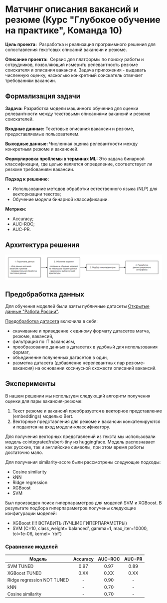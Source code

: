 # Матчинг описания вакансий и резюме (Курс "Глубокое обучение на практике", Команда 10)

**Цель проекта:** 
Разработка и реализация программного решения для сопоставления текстовых описаний вакансии и резюме.

**Описание проекта:** 
Сервис для платформы по поиску работы и сотрудников, позволяющий измерить релевантность резюме соискателя и  описания вакансии. Задача приложения - выдавать численную оценку, насколько конкретный соискатель отвечает требованиям вакансии.

## Формализация задачи

**Задача:**
Разработка модели машинного обучения для оценки релевантности между текстовыми описаниями вакансий и резюме соискателей.

**Входные данные:** 
Текстовые описания вакансии и резюме, предоставляемые пользователем.

**Выходные данные:**
Численная оценка релевантности между конкретным резюме и вакансией.

**Формулировка проблемы в терминах ML:**
Это задача бинарной классификации, где целью является определение, соответствует ли резюме требованиям вакансии.

**Подход к решению:**
- Использование методов обработки естественного языка (NLP) для векторизации текстов;
- Обучение модели бинарной классификации.

**Метрики:**
- Accuracy;
- AUC-ROC;
- AUC-PR.


## Архитектура решения
![Архитектура решения](https://github.com/ArinaOwl/vacancy_resume_matching/blob/main/architecture.png)

## Предобработка данных
Для обучения моделей были взяты публичные датасеты [Открытые данные "Работа России"](https://trudvsem.ru/opendata/datasets).

[Предобработка датасета](https://github.com/ArinaOwl/vacancy_resume_matching/blob/main/data_preprocessing.ipynb) включила в себя:
- скачивание и приведение к единому формату датасетов матча, резюме, вакансий,
- фильтрация по IT вакансиям,
- преобразование данных в датасетах в удобный для использования формат,
- объединение полученных датасетов в один,
- разметка датасета (добавление нерелевантных пар резюме-вакансия) на основании косинусной схожести описаний вакансий.

  
## Эксперименты

В нашем решении мы используем следующий алгоритм получения оценки для пары вакансия-резюме:
1. Текст резюме и вакансий преобразуется в векторное представление (embeddings) моделью Bert.
2. Векторные представления для резюме и вакансии конкатенируются и подаются на вход модели-классификатору.

Для получения векторных представлений из текста мы использовали модель cointegrated/rubert-tiny из huggingface. Модель распознавает как русские, так и английские символы, при этом время работы достаточно мало. 

Для получения similarity-score были рассмотрены следующие подходы:
- Cosine similarity
- kNN
- Ridge regression
- XGBoost
- SVM

Был произведен поиск гиперпараметров для моделей SVM и XGBoost. В результате подбора гиперпараметров получены следующие конфигурации моделей:
- XGBoost (!!! ВСТАВИТЬ ЛУЧШИЕ ГИПЕРПАРАМЕТРЫ)
- SVM (C=10, class_weight='balanced', gamma=1, max_iter=10000, tol=1e-06, kernel= 'rbf')

### Сравнение моделей
| Модель       | Accuracy| AUC-ROC |AUC-PR|
| -------------|:-------:| :------:|:----:|
| SVM   TUNED |0.97|0.97|0.89|
| XGBoost TUNED|0.XX|0.XX|0.XX|
| Ridge regression NOT TUNED |-|0.90|-|
| kNN |-|0.70|-|
| Cosine similarity |-|0.70|-|
